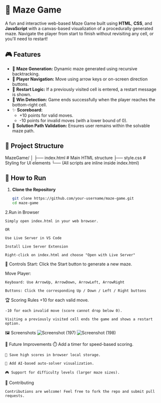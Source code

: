 # 🧩 Maze Game

A fun and interactive web-based Maze Game built using **HTML**, **CSS**, and **JavaScript** with a canvas-based visualization of a procedurally generated maze. Navigate the player from start to finish without revisiting any cell, or you'll need to restart!

## 🎮 Features

- 🎨 **Maze Generation:** Dynamic maze generated using recursive backtracking.
- 🧍 **Player Navigation:** Move using arrow keys or on-screen direction buttons.
- 🔁 **Restart Logic:** If a previously visited cell is entered, a restart message is shown.
- 🏁 **Win Detection:** Game ends successfully when the player reaches the bottom-right cell.
- ✨ **Scoreboard:** 
  - +10 points for valid moves.
  - -10 points for invalid moves (with a lower bound of 0).
- 🧠 **Solution Path Validation:** Ensures user remains within the solvable maze path.

## 📁 Project Structure

MazeGame/
│
├── index.html # Main HTML structure
├── style.css # Styling for UI elements
└── (All scripts are inline inside index.html)


## 🚀 How to Run

1. **Clone the Repository**
 
     ```bash
     git clone https://github.com/your-username/maze-game.git
     cd maze-game
2.Run in Browser



    Simply open index.html in your web browser.
    
    OR
    
    Use Live Server in VS Code
    
    Install Live Server Extension
    
    Right-click on index.html and choose "Open with Live Server"



🔧 Controls
    Start: Click the Start button to generate a new maze.



Move Player:

    Keyboard: Use ArrowUp, ArrowDown, ArrowLeft, ArrowRight
    
    Buttons: Click the corresponding Up / Down / Left / Right buttons

🏆 Scoring Rules
    +10 for each valid move.
    
    -10 for each invalid move (score cannot drop below 0).
    
    Visiting a previously visited cell ends the game and shows a restart option.


🖼️ Screenshots
![Screenshot (197)](https://github.com/user-attachments/assets/ec709a89-3f8a-4535-8d81-cbe5f6b8c8ec)
![Screenshot (198)](https://github.com/user-attachments/assets/37282ef7-9961-43cd-aaa1-2dd72ee918b2)


📌 Future Improvements
    ⏱️ Add a timer for speed-based scoring.
    
    💾 Save high scores in browser local storage.
    
    🧠 Add AI-based auto-solver visualization.
    
    🎮 Support for difficulty levels (larger maze sizes).




🤝 Contributing

    Contributions are welcome! Feel free to fork the repo and submit pull requests.


